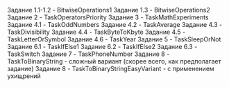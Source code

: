 Задание 1.1-1.2 - BitwiseOperations1
Задание 1.3 - BitwiseOperations2
Задание 2 - TaskOperatorsPriority
Задание 3 - TaskMathExperiments
Задание 4.1 - TaskOddNumbers
Задание 4.2 - TaskAverage
Задание 4.3 - TaskDivisibility
Задание 4.4 - TaskByteToKbyte
Задание 4.5 - TaskLetterOrSymbol
Задание 4.6 - TaskYear
Задание 5 - TaskSleepOrNot
Задание 6.1 - TaskIfElse1
Задание 6.2 - TaskIfElse2
Задание 6.3 - TaskSwitch
Задание 7 - TaskPhoneNumber
Задание 8 - TaskToBinaryString - сложный вариант (скорее всего, как предполагает задание)
Задание 8 - TaskToBinaryStringEasyVariant - с применением ухищрений
